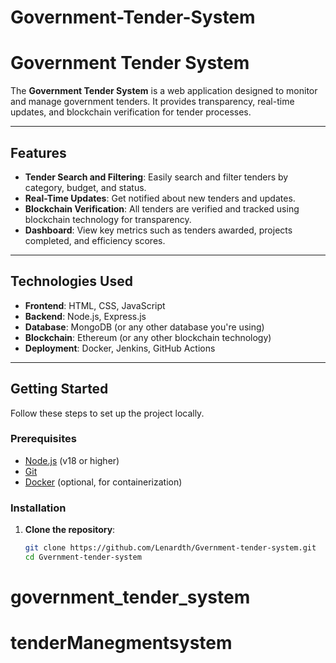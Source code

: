 # Government-Tender-System
# Government Tender System

The **Government Tender System** is a web application designed to monitor and manage government tenders. It provides transparency, real-time updates, and blockchain verification for tender processes.

---

## Features

- **Tender Search and Filtering**: Easily search and filter tenders by category, budget, and status.
- **Real-Time Updates**: Get notified about new tenders and updates.
- **Blockchain Verification**: All tenders are verified and tracked using blockchain technology for transparency.
- **Dashboard**: View key metrics such as tenders awarded, projects completed, and efficiency scores.

---

## Technologies Used

- **Frontend**: HTML, CSS, JavaScript
- **Backend**: Node.js, Express.js
- **Database**: MongoDB (or any other database you're using)
- **Blockchain**: Ethereum (or any other blockchain technology)
- **Deployment**: Docker, Jenkins, GitHub Actions

---

## Getting Started

Follow these steps to set up the project locally.

### Prerequisites

- [Node.js](https://nodejs.org/) (v18 or higher)
- [Git](https://git-scm.com/)
- [Docker](https://www.docker.com/) (optional, for containerization)

### Installation

1. **Clone the repository**:
   ```bash
   git clone https://github.com/Lenardth/Gvernment-tender-system.git
   cd Gvernment-tender-system
# government_tender_system
# tenderManegmentsystem
